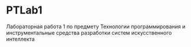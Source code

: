 # PTLab1
Лабораторная работа 1 по предмету Технологии программирования и инструментальные средства разработки систем искусственного интеллекта
